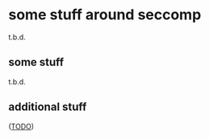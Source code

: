 some stuff around seccomp
=========================

t.b.d.


some stuff
----------

t.b.d.


additional stuff
----------------

([TODO](TODO.md))
